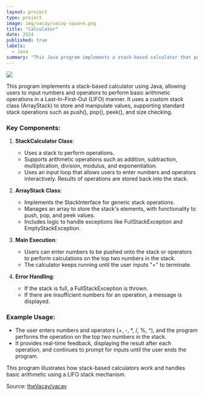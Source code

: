 ```yaml
---
layout: project
type: project
image: img/vacay/vacay-square.png
title: "Calculator"
date: 2024
published: true
labels:
  - Java
summary: "This Java program implements a stack-based calculator that performs basic arithmetic operations using a custom stack class to handle numbers and operators in a Last-In-First-Out (LIFO) order."
---
```


<img class="img-fluid" src="../img/vacay/vacay-home-page.png">

This program implements a stack-based calculator using Java, allowing users to input numbers and operators to perform basic arithmetic operations in a Last-In-First-Out (LIFO) manner. It uses a custom stack class (ArrayStack<E>) to store and manipulate values, supporting standard stack operations such as push(), pop(), peek(), and size checking.

### Key Components:
1. **StackCalculator Class**: 
   - Uses a stack to perform operations.
   - Supports arithmetic operations such as addition, subtraction, multiplication, division, modulus, and exponentiation. 
   - Uses an input loop that allows users to enter numbers and operators interactively. Results of operations are stored back into the stack.

2. **ArrayStack<E> Class**: 
   - Implements the StackInterface<E> for generic stack operations.
   - Manages an array to store the stack's elements, with functionality to push, pop, and peek values.
   - Includes logic to handle exceptions like FullStackException and EmptyStackException.

3. **Main Execution**: 
   - Users can enter numbers to be pushed onto the stack or operators to perform calculations on the top two numbers in the stack.
   - The calculator keeps running until the user inputs "=" to terminate.

4. **Error Handling**: 
   - If the stack is full, a FullStackException is thrown.
   - If there are insufficient numbers for an operation, a message is displayed.

### Example Usage:
- The user enters numbers and operators (+, -, *, /, %, ^), and the program performs the operation on the top two numbers in the stack.
- It provides real-time feedback, displaying the result after each operation, and continues to prompt for inputs until the user ends the program.

This program illustrates how stack-based calculators work and handles basic arithmetic using a LIFO stack mechanism.
 
Source: <a href="https://github.com/theVacay/vacay">theVacay/vacay</a>

